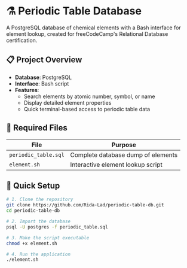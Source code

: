 # ⚗️ Periodic Table Database

A PostgreSQL database of chemical elements with a Bash interface for element lookup, created for freeCodeCamp's Relational Database certification.

## 📋 Project Overview
- **Database**: PostgreSQL
- **Interface**: Bash script
- **Features**:
  - Search elements by atomic number, symbol, or name
  - Display detailed element properties
  - Quick terminal-based access to periodic table data

## 📂 Required Files
| File | Purpose |
|------|---------|
| `periodic_table.sql` | Complete database dump of elements |
| `element.sh` | Interactive element lookup script |

## 🚀 Quick Setup
```bash
# 1. Clone the repository
git clone https://github.com/Rida-Lad/periodic-table-db.git
cd periodic-table-db

# 2. Import the database
psql -U postgres -f periodic_table.sql

# 3. Make the script executable
chmod +x element.sh

# 4. Run the application
./element.sh
```

